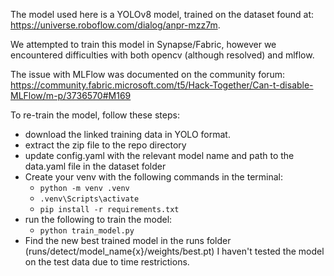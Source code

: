 The model used here is a YOLOv8 model, trained on the dataset found at: https://universe.roboflow.com/dialog/anpr-mzz7m.

We attempted to train this model in Synapse/Fabric, however we encountered difficulties with both opencv (although resolved) and mlflow. 

The issue with MLFlow was documented on the community forum: https://community.fabric.microsoft.com/t5/Hack-Together/Can-t-disable-MLFlow/m-p/3736570#M169

To re-train the model, follow these steps:
- download the linked training data in YOLO format.
- extract the zip file to the repo directory
- update config.yaml with the relevant model name and path to the data.yaml file in the dataset folder
- Create your venv with the following commands in the terminal:
  - `python -m venv .venv`
  - `.venv\Scripts\activate`
  - `pip install -r requirements.txt`
- run the following to train the model:
  - `python train_model.py`
- Find the new best trained model in the runs folder (runs/detect/model_name{x}/weights/best.pt)
I haven't tested the model on the test data due to time restrictions.
